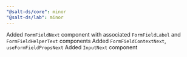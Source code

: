 ```yaml
---
"@salt-ds/core": minor
"@salt-ds/lab": minor
---
```


Added `FormFieldNext` component with associated `FormFieldLabel` and `FormFieldHelperText` components
Added `FormFieldContextNext`, `useFormFieldPropsNext`
Added `InputNext` component
